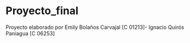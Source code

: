 # Proyecto_final
Proyecto elaborado por Emily Bolaños Carvajal [C 01213]- Ignacio Quirós Paniagua [C 06253]
